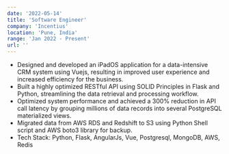 ```yaml
---
date: '2022-05-14'
title: 'Software Engineer'
company: 'Incentius'
location: 'Pune, India'
range: 'Jan 2022 - Present'
url: ''
---
```


- Designed and developed an iPadOS application for a data-intensive CRM system using Vuejs, resulting in improved user experience and increased efficiency for the business.
- Built a highly optimized RESTful API using SOLID Principles in Flask and Python, streamlining the data retrieval and processing workflow.
- Optimized system performance and achieved a 300% reduction in API call latency by grouping millions of data records into several PostgreSQL materialized views.
- Migrated data from AWS RDS and Redshift to S3 using Python Shell script and AWS boto3 library for backup.
- Tech Stack: Python, Flask, AngularJs, Vue, Postgresql, MongoDB, AWS, Redis
